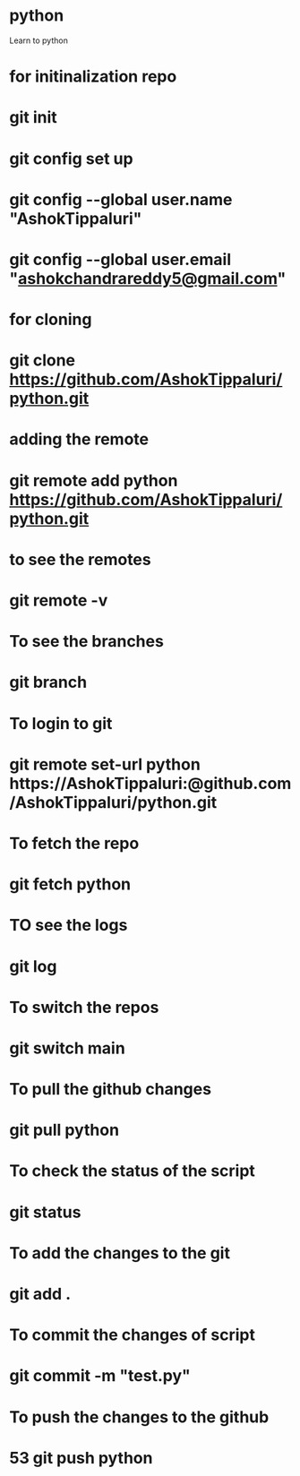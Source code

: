 # python
Learn to python

# for initinalization repo 
# git init
# git config set up
# git config --global user.name "AshokTippaluri"
# git config --global user.email "ashokchandrareddy5@gmail.com"
# for cloning
# git clone https://github.com/AshokTippaluri/python.git
# adding the remote 
# git remote add python https://github.com/AshokTippaluri/python.git
# to see the remotes 
# git remote -v
# To see the branches
# git branch
# To login to git
# git remote set-url python https://AshokTippaluri:<Token>@github.com/AshokTippaluri/python.git
# To fetch the repo
# git fetch python
# TO see the logs
# git log
# To switch the repos
# git switch main
# To pull the github changes
#  git pull python
# To check the status of the script
#  git status
# To add the changes to the git
#  git add .
# To commit the changes of script 
# git commit -m "test.py"
# To push the changes to the github
#   53  git push python
